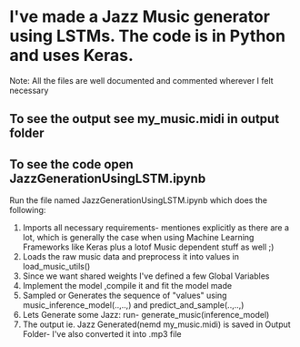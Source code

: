 # I've made a Jazz Music generator using LSTMs. The code is in Python and uses Keras.
Note: All the files are well documented and commented wherever I felt necessary

## To see the output see my_music.midi in output folder
## To see the code open JazzGenerationUsingLSTM.ipynb

Run the file named JazzGenerationUsingLSTM.ipynb which does the following:
1. Imports all necessary requirements- mentiones explicitly as there are a lot, which is generally the case when using Machine    Learning Frameworks like Keras plus a lotof Music dependent stuff as well ;) 
2. Loads the raw music data and preprocess it into values in load_music_utils()
3. Since we want shared weights I've defined a few Global Variables
4. Implement the model ,compile it and fit the model made 
5. Sampled or Generates the sequence of "values" using music_inference_model(..,..,) and predict_and_sample(..,..,)
6. Lets Generate some Jazz: run- generate_music(inference_model)
7. The output ie. Jazz Generated(nemd my_music.midi) is saved in Output Folder- I've also converted it into .mp3 file 
